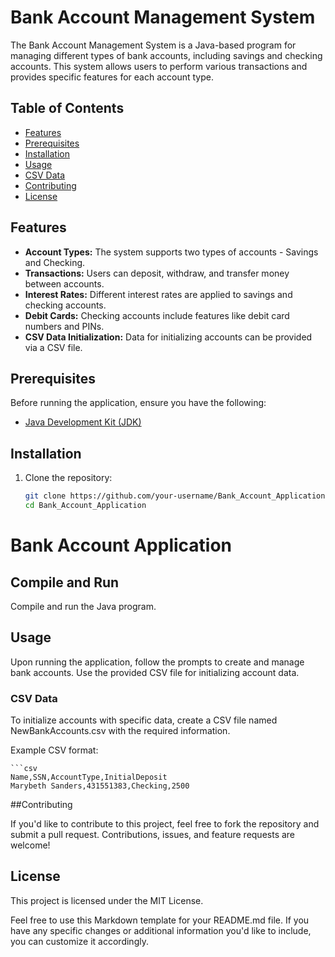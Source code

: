 # Bank Account Management System

The Bank Account Management System is a Java-based program for managing different types of bank accounts, including savings and checking accounts. This system allows users to perform various transactions and provides specific features for each account type.

## Table of Contents

- [Features](#features)
- [Prerequisites](#prerequisites)
- [Installation](#installation)
- [Usage](#usage)
- [CSV Data](#csv-data)
- [Contributing](#contributing)
- [License](#license)

## Features

- **Account Types:** The system supports two types of accounts - Savings and Checking.
- **Transactions:** Users can deposit, withdraw, and transfer money between accounts.
- **Interest Rates:** Different interest rates are applied to savings and checking accounts.
- **Debit Cards:** Checking accounts include features like debit card numbers and PINs.
- **CSV Data Initialization:** Data for initializing accounts can be provided via a CSV file.

## Prerequisites

Before running the application, ensure you have the following:

- [Java Development Kit (JDK)](https://www.oracle.com/java/technologies/javase-downloads.html)

## Installation

1. Clone the repository:

   ```bash
   git clone https://github.com/your-username/Bank_Account_Application.git
   cd Bank_Account_Application

# Bank Account Application

## Compile and Run

Compile and run the Java program.

## Usage

Upon running the application, follow the prompts to create and manage bank accounts. Use the provided CSV file for initializing account data.

### CSV Data

To initialize accounts with specific data, create a CSV file named NewBankAccounts.csv with the required information.

Example CSV format:

    ```csv
    Name,SSN,AccountType,InitialDeposit
    Marybeth Sanders,431551383,Checking,2500


##Contributing

If you'd like to contribute to this project, feel free to fork the repository and submit a pull request. Contributions, issues, and feature requests are welcome!

## License

This project is licensed under the MIT License.

Feel free to use this Markdown template for your README.md file. If you have any specific changes or additional information you'd like to include, you can customize it accordingly.

